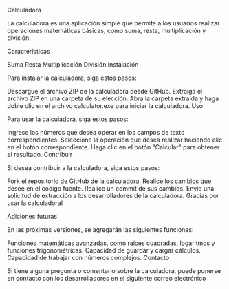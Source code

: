 
Calculadora

La calculadora es una aplicación simple que permite a los usuarios realizar operaciones matemáticas básicas, como suma, resta, multiplicación y división.

Características

Suma
Resta
Multiplicación
División
Instalación

Para instalar la calculadora, siga estos pasos:

Descargue el archivo ZIP de la calculadora desde GitHub.
Extraiga el archivo ZIP en una carpeta de su elección.
Abra la carpeta extraída y haga doble clic en el archivo calculator.exe para iniciar la calculadora.
Uso

Para usar la calculadora, siga estos pasos:

Ingrese los números que desea operar en los campos de texto correspondientes.
Seleccione la operación que desea realizar haciendo clic en el botón correspondiente.
Haga clic en el botón "Calcular" para obtener el resultado.
Contribuir

Si desea contribuir a la calculadora, siga estos pasos:

Fork el repositorio de GitHub de la calculadora.
Realice los cambios que desee en el código fuente.
Realice un commit de sus cambios.
Envíe una solicitud de extracción a los desarrolladores de la calculadora.
Gracias por usar la calculadora!

Adiciones futuras

En las próximas versiones, se agregarán las siguientes funciones:

Funciones matemáticas avanzadas, como raíces cuadradas, logaritmos y funciones trigonométricas.
Capacidad de guardar y cargar cálculos.
Capacidad de trabajar con números complejos.
Contacto

Si tiene alguna pregunta o comentario sobre la calculadora, puede ponerse en contacto con los desarrolladores en el siguiente correo electrónico
